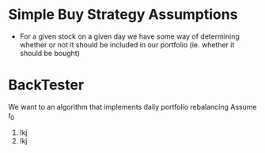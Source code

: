 # Simple Buy Strategy Assumptions

- For a given stock on a given day we have some way of determining whether or not it should be included in our portfolio (ie. whether it should be bought)


# BackTester


We want to an algorithm that implements daily portfolio rebalancing 
Assume $t_0$
1. lkj
1. lkj
